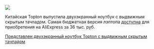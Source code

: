 <!--2025-04-07 13:34:53-->
<div class="yb">
  <div class="rss smaller1 habr"><img src="https://habrastorage.org/webt/7u/x9/ux/7ux9uxrccrxl7x3rdykbal1cdks.jpeg" /><p>Китайская Topton выпустила двухэкранный ноутбук с выдвижным скрытым тачпадом. Самая бюджетная версия лэптопа <a href="https://aliexpress.ru/item/1005007512817280.html" rel="noopener noreferrer nofollow">доступна</a> для приобретения на AliExpress за 36 тыс. руб.</p> <a... <br><a class="light" href="https://habr.com/ru/news/898404/?utm_source=habrahabr&utm_medium=rss&utm_campaign=898404">Представлен двухэкранный ноутбук Topton с выдвижным скрытым тачпадом</a></div>
</div>
